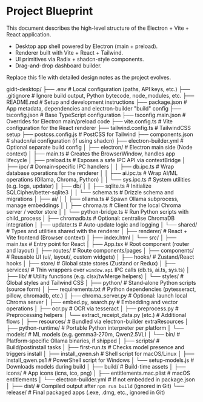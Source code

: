 # Project Blueprint

This document describes the high-level structure of the Electron + Vite + React application.

- Desktop app shell powered by Electron (main + preload).
- Renderer built with Vite + React + Tailwind.
- UI primitives via Radix + shadcn-style components.
- Drag-and-drop dashboard builder.

Replace this file with detailed design notes as the project evolves.

gidit-desktop/
├── .env                     # Local configuration (paths, API keys, etc.)
├── .gitignore               # Ignore build output, Python bytecode, node_modules, etc.
├── README.md                # Setup and development instructions
├── package.json             # App metadata, dependencies and electron-builder "build" config
├── tsconfig.json            # Base TypeScript configuration
├── tsconfig.main.json       # Overrides for Electron main/preload code
├── vite.config.ts           # Vite configuration for the React renderer
├── tailwind.config.ts       # TailwindCSS setup
├── postcss.config.js        # PostCSS for Tailwind
├── components.json          # shadcn/ui configuration (if using shadcn)
├── electron-builder.yml     # Optional separate build config
│
├── electron/                # Electron main side (Node context)
│   ├── main.ts              # Creates the BrowserWindow, handles app lifecycle
│   ├── preload.ts           # Exposes a safe IPC API via contextBridge
│   ├── ipc/                 # Domain‑specific IPC handlers
│   │   ├── db.ipc.ts        # Wrap database operations for the renderer
│   │   ├── ai.ipc.ts        # Wrap AI/ML operations (Ollama, Chroma, Python)
│   │   └── sys.ipc.ts       # System utilities (e.g. logs, updater)
│   ├── db/
│   │   ├── sqlite.ts        # Initialize SQLCipher/better‑sqlite3
│   │   └── schema.ts        # Drizzle schema and migrations
│   ├── ai/
│   │   ├── ollama.ts        # Spawn Ollama subprocess, manage embeddings
│   │   ├── chroma.ts        # Client for the local Chroma server / vector store
│   │   └── python-bridge.ts # Run Python scripts with child_process
│   ├── chromadb.ts          # Optional: centralise ChromaDB integration
│   ├── updater.ts           # Auto‑update logic and logging
│   └── shared/              # Types and utilities shared with the renderer
│
├── renderer/                # React + Vite frontend (Browser context)
│   ├── index.html
│   └── src/
│       ├── main.tsx         # Entry point for React
│       ├── App.tsx          # Root component (router and layout)
│       ├── routes/          # Route components/pages
│       ├── components/      # Reusable UI (ui/, layout/, custom widgets)
│       ├── hooks/           # Zustand/React hooks
│       ├── store/           # Global state stores (Zustand or Redux)
│       ├── services/        # Thin wrappers over `window.api` IPC calls (db.ts, ai.ts, sys.ts)
│       ├── lib/             # Utility functions (e.g. clsx/twMerge helpers)
│       └── styles/          # Global styles and Tailwind CSS
│
├── python/                  # Stand‑alone Python scripts (source form)
│   ├── requirements.txt     # Python dependencies (pytesseract, pillow, chromadb, etc.)
│   ├── chroma_server.py     # Optional: launch local Chroma server
│   ├── embed.py, search.py  # Embedding and vector operations
│   ├── ocr.py               # OCR via tesseract
│   ├── preprocess.py        # Preprocessing helpers
│   └── extract_receipt_data.py (etc.)  # Additional flows
│
├── resources/               # Bundled via electron-builder extraResources
│   ├── python-runtime/      # Portable Python interpreter per platform
│   └── models/              # ML models (e.g. gemma3‑270m, Qwen2.5VL)
│       └── bin/             # Platform‑specific Ollama binaries, if shipped
│
├── scripts/                 # Build/postinstall tasks
│   ├── first-run.ts         # Checks model presence and triggers install
│   ├── install_qwen.sh      # Shell script for macOS/Linux
│   ├── install_qwen.ps1     # PowerShell script for Windows
│   └── setup-models.js      # Downloads models during build
│
├── build/                   # Build-time assets
│   ├── icons/               # App icons (icns, ico, png)
│   ├── entitlements.mac.plist # macOS entitlements
│   └── electron-builder.yml # If not embedded in package.json
│
├── dist/                    # Compiled output after `npm run build` (ignored in Git)
└── release/                 # Final packaged apps (.exe, .dmg, etc., ignored in Git)


